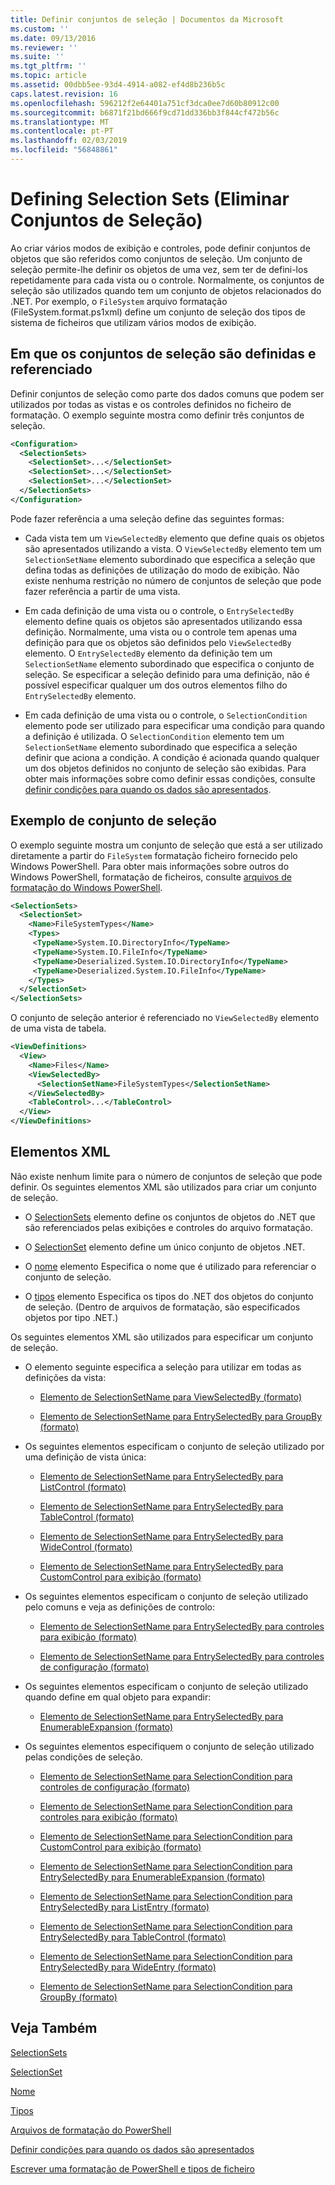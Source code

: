 ```yaml
---
title: Definir conjuntos de seleção | Documentos da Microsoft
ms.custom: ''
ms.date: 09/13/2016
ms.reviewer: ''
ms.suite: ''
ms.tgt_pltfrm: ''
ms.topic: article
ms.assetid: 00dbb5ee-93d4-4914-a082-ef4d8b236b5c
caps.latest.revision: 16
ms.openlocfilehash: 596212f2e64401a751cf3dca0ee7d60b80912c00
ms.sourcegitcommit: b6871f21bd666f9cd71dd336bb3f844cf472b56c
ms.translationtype: MT
ms.contentlocale: pt-PT
ms.lasthandoff: 02/03/2019
ms.locfileid: "56848861"
---
```

# <a name="defining-selection-sets"></a>Defining Selection Sets (Eliminar Conjuntos de Seleção)

Ao criar vários modos de exibição e controles, pode definir conjuntos de objetos que são referidos como conjuntos de seleção. Um conjunto de seleção permite-lhe definir os objetos de uma vez, sem ter de defini-los repetidamente para cada vista ou o controle. Normalmente, os conjuntos de seleção são utilizados quando tem um conjunto de objetos relacionados do .NET. Por exemplo, o `FileSystem` arquivo formatação (FileSystem.format.ps1xml) define um conjunto de seleção dos tipos de sistema de ficheiros que utilizam vários modos de exibição.

## <a name="where-selection-sets-are-defined-and-referenced"></a>Em que os conjuntos de seleção são definidas e referenciado

Definir conjuntos de seleção como parte dos dados comuns que podem ser utilizados por todas as vistas e os controles definidos no ficheiro de formatação. O exemplo seguinte mostra como definir três conjuntos de seleção.

```xml
<Configuration>
  <SelectionSets>
    <SelectionSet>...</SelectionSet>
    <SelectionSet>...</SelectionSet>
    <SelectionSet>...</SelectionSet>
  </SelectionSets>
</Configuration>
```

Pode fazer referência a uma seleção define das seguintes formas:

- Cada vista tem um `ViewSelectedBy` elemento que define quais os objetos são apresentados utilizando a vista. O `ViewSelectedBy` elemento tem um `SelectionSetName` elemento subordinado que especifica a seleção que defina todas as definições de utilização do modo de exibição. Não existe nenhuma restrição no número de conjuntos de seleção que pode fazer referência a partir de uma vista.

- Em cada definição de uma vista ou o controle, o `EntrySelectedBy` elemento define quais os objetos são apresentados utilizando essa definição. Normalmente, uma vista ou o controle tem apenas uma definição para que os objetos são definidos pelo `ViewSelectedBy` elemento. O `EntrySelectedBy` elemento da definição tem um `SelectionSetName` elemento subordinado que especifica o conjunto de seleção. Se especificar a seleção definido para uma definição, não é possível especificar qualquer um dos outros elementos filho do `EntrySelectedBy` elemento.

- Em cada definição de uma vista ou o controle, o `SelectionCondition` elemento pode ser utilizado para especificar uma condição para quando a definição é utilizada. O `SelectionCondition` elemento tem um `SelectionSetName` elemento subordinado que especifica a seleção definir que aciona a condição. A condição é acionada quando qualquer um dos objetos definidos no conjunto de seleção são exibidas. Para obter mais informações sobre como definir essas condições, consulte [definir condições para quando os dados são apresentados](./defining-conditions-for-displaying-data.md).

## <a name="selection-set-example"></a>Exemplo de conjunto de seleção

O exemplo seguinte mostra um conjunto de seleção que está a ser utilizado diretamente a partir do `FileSystem` formatação ficheiro fornecido pelo Windows PowerShell. Para obter mais informações sobre outros do Windows PowerShell, formatação de ficheiros, consulte [arquivos de formatação do Windows PowerShell](./powershell-formatting-files.md).

```xml
<SelectionSets>
  <SelectionSet>
    <Name>FileSystemTypes</Name>
    <Types>
     <TypeName>System.IO.DirectoryInfo</TypeName>
     <TypeName>System.IO.FileInfo</TypeName>
     <TypeName>Deserialized.System.IO.DirectoryInfo</TypeName>
     <TypeName>Deserialized.System.IO.FileInfo</TypeName>
    </Types>
  </SelectionSet>
</SelectionSets>
```

O conjunto de seleção anterior é referenciado no `ViewSelectedBy` elemento de uma vista de tabela.

```xml
<ViewDefinitions>
  <View>
    <Name>Files</Name>
    <ViewSelectedBy>
      <SelectionSetName>FileSystemTypes</SelectionSetName>
    </ViewSelectedBy>
    <TableControl>...</TableControl>
  </View>
</ViewDefinitions>

```

## <a name="xml-elements"></a>Elementos XML

 Não existe nenhum limite para o número de conjuntos de seleção que pode definir. Os seguintes elementos XML são utilizados para criar um conjunto de seleção.

- O [SelectionSets](./selectionsets-element-format.md) elemento define os conjuntos de objetos do .NET que são referenciados pelas exibições e controles do arquivo formatação.

- O [SelectionSet](./selectionset-element-format.md) elemento define um único conjunto de objetos .NET.

- O [nome](./name-element-for-selectionset-format.md) elemento Especifica o nome que é utilizado para referenciar o conjunto de seleção.

- O [tipos](./types-element-for-selectionset-format.md) elemento Especifica os tipos do .NET dos objetos do conjunto de seleção. (Dentro de arquivos de formatação, são especificados objetos por tipo .NET.)

 Os seguintes elementos XML são utilizados para especificar um conjunto de seleção.

- O elemento seguinte especifica a seleção para utilizar em todas as definições da vista:

    - [Elemento de SelectionSetName para ViewSelectedBy (formato)](./selectionsetname-element-for-viewselectedby-format.md)

    - [Elemento de SelectionSetName para EntrySelectedBy para GroupBy (formato)](./selectionsetname-element-for-entryselectedby-for-groupby-format.md)

- Os seguintes elementos especificam o conjunto de seleção utilizado por uma definição de vista única:

    - [Elemento de SelectionSetName para EntrySelectedBy para ListControl (formato)](./selectionsetname-element-for-entryselectedby-for-listcontrol-format.md)

    - [Elemento de SelectionSetName para EntrySelectedBy para TableControl (formato)](./selectionsetname-element-for-entryselectedby-for-tablecontrol-format.md)

    - [Elemento de SelectionSetName para EntrySelectedBy para WideControl (formato)](./selectionsetname-element-for-entryselectedby-for-widecontrol-format.md)

    - [Elemento de SelectionSetName para EntrySelectedBy para CustomControl para exibição (formato)](./selectionsetname-element-for-entryselectedby-for-customcontrol-for-view-format.md)

- Os seguintes elementos especificam o conjunto de seleção utilizado pelo comuns e veja as definições de controlo:

    - [Elemento de SelectionSetName para EntrySelectedBy para controles para exibição (formato)](./selectionsetname-element-for-entryselectedby-for-controls-for-view-format.md)

    - [Elemento de SelectionSetName para EntrySelectedBy para controles de configuração (formato)](./selectionsetname-element-for-entryselectedby-for-controls-for-configuration-format.md)

- Os seguintes elementos especificam o conjunto de seleção utilizado quando define em qual objeto para expandir:

    - [Elemento de SelectionSetName para EntrySelectedBy para EnumerableExpansion (formato)](./selectionsetname-element-for-entryselectedby-for-enumerableexpansion-format.md)

- Os seguintes elementos especifiquem o conjunto de seleção utilizado pelas condições de seleção.

    - [Elemento de SelectionSetName para SelectionCondition para controles de configuração (formato)](./selectionsetname-element-for-selectioncondition-for-controls-for-configuration-format.md)

    - [Elemento de SelectionSetName para SelectionCondition para controles para exibição (formato)](./selectionsetname-element-for-selectioncondition-for-controls-for-view-format.md)

    - [Elemento de SelectionSetName para SelectionCondition para CustomControl para exibição (formato)](./selectionsetname-element-for-selectioncondition-for-customcontrol-for-view-format.md)

    - [Elemento de SelectionSetName para SelectionCondition para EntrySelectedBy para EnumerableExpansion (formato)](./selectionsetname-element-for-selectioncondition-for-entryselectedby-for-enumerableexpansion-format.md)

    - [Elemento de SelectionSetName para SelectionCondition para EntrySelectedBy para ListEntry (formato)](./selectionsetname-element-for-selectioncondition-for-entryselectedby-for-listentry-format.md)

    - [Elemento de SelectionSetName para SelectionCondition para EntrySelectedBy para TableControl (formato)](./selectionsetname-element-for-selectioncondition-for-entryselectedby-for-tablecontrol-format.md)

    - [Elemento de SelectionSetName para SelectionCondition para EntrySelectedBy para WideEntry (formato)](./selectionsetname-element-for-selectioncondition-for-entryselectedby-for-wideentry-format.md)

    - [Elemento de SelectionSetName para SelectionCondition para GroupBy (formato)](./selectionsetname-element-for-selectioncondition-for-groupby-format.md)

## <a name="see-also"></a>Veja Também

[SelectionSets](./selectionsets-element-format.md)

[SelectionSet](./selectionset-element-format.md)

[Nome](./name-element-for-selectionset-format.md)

[Tipos](./types-element-for-selectionset-format.md)

[Arquivos de formatação do PowerShell](./powershell-formatting-files.md)

[Definir condições para quando os dados são apresentados](./defining-conditions-for-displaying-data.md)

[Escrever uma formatação de PowerShell e tipos de ficheiro](./writing-a-powershell-formatting-file.md)
